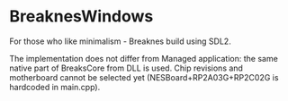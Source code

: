 # BreaknesWindows

For those who like minimalism - Breaknes build using SDL2.

The implementation does not differ from Managed application: the same native part of BreaksCore from DLL is used. Chip revisions and motherboard cannot be selected yet (NESBoard+RP2A03G+RP2C02G is hardcoded in main.cpp).
